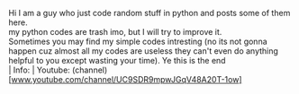 Hi I am a guy who just code random stuff in python and posts some of them here. <br>
my python codes are trash imo, but I will try to improve it. <br>
Sometimes you may find my simple codes intresting  (no its not gonna happen cuz almost all my codes are useless they can't even do anything helpful to you except wasting your time). 
Ye this is the end                                                                                                                                                                                                                                                                                                                                                                                                                                                                                                                                                                                                                                                                                                                                                                                                                                                               
 | Info:
 | Youtube: (channel)[www.youtube.com/channel/UC9SDR9mpwJGqV48A20T-1ow]
